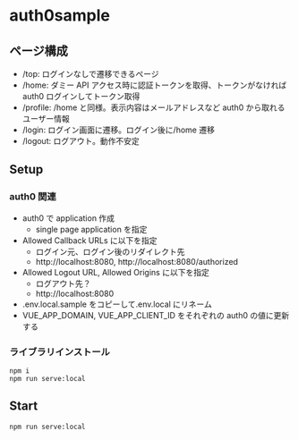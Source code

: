 # auth0sample

## ページ構成

- /top: ログインなしで遷移できるページ
- /home: ダミー API アクセス時に認証トークンを取得、トークンがなければ auth0 ログインしてトークン取得
- /profile: /home と同様。表示内容はメールアドレスなど auth0 から取れるユーザー情報
- /login: ログイン画面に遷移。ログイン後に/home 遷移
- /logout: ログアウト。動作不安定

## Setup

### auth0 関連

- auth0 で application 作成
  - single page application を指定
- Allowed Callback URLs に以下を指定
  - ログイン元、ログイン後のリダイレクト先
  - http://localhost:8080, http://localhost:8080/authorized
- Allowed Logout URL, Allowed Origins に以下を指定
  - ログアウト先？
  - http://localhost:8080
- .env.local.sample をコピーして.env.local にリネーム
- VUE_APP_DOMAIN, VUE_APP_CLIENT_ID をそれぞれの auth0 の値に更新する

### ライブラリインストール

```
npm i
npm run serve:local
```

## Start

```
npm run serve:local
```
